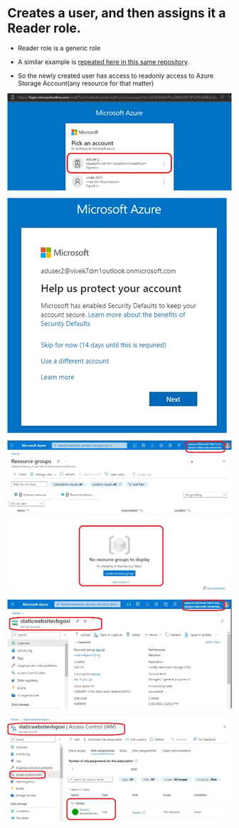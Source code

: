 # Creates a user, and then assigns it a Reader role.

- Reader role is a generic role 

- A similar example is [repeated here in this same repository](https://github.com/AvtsVivek/Az204WthTerraform/tree/main/src/tf-files/860175-storage-access-with-azure-active-dir). 

- So the newly created user has access to readonly access to Azure Storage Account(any resource for that matter)

![Login](./images/20NowLoginWithNewUser1.jpg)

![Login](./images/20NowLoginWithNewUser2.jpg)

![Login](./images/20NowLoginWithNewUser3.jpg)

![Login](./images/20NowLoginWithNewUser4.jpg)

![Login](./images/20NowLoginWithNewUser5.jpg)

